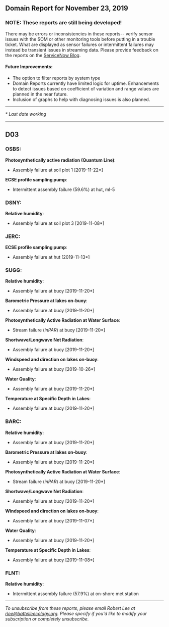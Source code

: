 ## Domain Report for November 23, 2019


### NOTE: These reports are still being developed!
There may be errors or inconsistencies in these reports-- verify sensor issues with the SOM or other monitoring tools before putting in a trouble ticket. What are displayed as sensor failures or intermittent failures may instead be transient issues in streaming data.
Please provide feedback on the reports on the [ServiceNow Blog](https://neon.service-now.com/community?id=community_blog&sys_id=9b4fbe8adbed734017ecf9041d9619be).

#### Future Improvements: 
 - The option to filter reports by system type 
 - Domain Reports currently have limited logic for uptime. Enhancements to detect issues based on coefficient of variation and range values are planned in the near future.
 - Inclusion of graphs to help with diagnosing issues is also planned.

***

_* Last date working_

***
## D03

### OSBS:

**Photosynthetically active radiation (Quantum Line)**:
 - Assembly failure at soil plot 1 [2019-11-22*]

**ECSE profile sampling pump**:
 - Intermittent assembly failure (59.6%) at hut, ml-5

### DSNY:

**Relative humidity**:
 - Assembly failure at soil plot 3 [2019-11-08*]

### JERC:

**ECSE profile sampling pump**:
 - Assembly failure at hut [2019-11-13*]

### SUGG:

**Relative humidity**:
 - Assembly failure at buoy [2019-11-20*]

**Barometric Pressure at lakes on-buoy**:
 - Assembly failure at buoy [2019-11-20*]

**Photosynthetically Active Radiation at Water Surface**:
 - Stream failure (_inPAR_) at buoy [2019-11-20*]

**Shortwave/Longwave Net Radiation**:
 - Assembly failure at buoy [2019-11-20*]

**Windspeed and direction on lakes on-buoy**:
 - Assembly failure at buoy [2019-10-26*]

**Water Quality**:
 - Assembly failure at buoy [2019-11-20*]

**Temperature at Specific Depth in Lakes**:
 - Assembly failure at buoy [2019-11-20*]

### BARC:

**Relative humidity**:
 - Assembly failure at buoy [2019-11-20*]

**Barometric Pressure at lakes on-buoy**:
 - Assembly failure at buoy [2019-11-20*]

**Photosynthetically Active Radiation at Water Surface**:
 - Stream failure (_inPAR_) at buoy [2019-11-20*]

**Shortwave/Longwave Net Radiation**:
 - Assembly failure at buoy [2019-11-20*]

**Windspeed and direction on lakes on-buoy**:
 - Assembly failure at buoy [2019-11-07*]

**Water Quality**:
 - Assembly failure at buoy [2019-11-20*]

**Temperature at Specific Depth in Lakes**:
 - Assembly failure at buoy [2019-11-08*]

### FLNT:

**Relative humidity**:
 - Intermittent assembly failure (57.9%) at on-shore met station

***

_To unsubscribe from these reports, please email Robert Lee at rlee@battelleecology.org. Please specify if you'd like to modify your subscription or completely unsubscribe._
